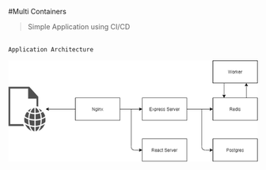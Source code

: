 #Multi Containers
> Simple Application using CI/CD

##
```sh
Application Architecture
```
<img src="assets/app-architecture-multicontainer.png"
     alt="architecture multi containers"
     style="float: left; margin-right: 10px;" />